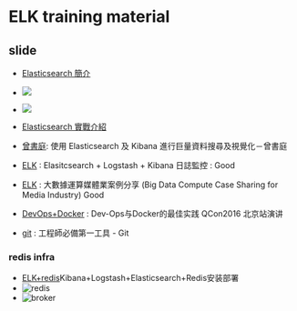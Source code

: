 # ELK training material

## slide
- [Elasticsearch 簡介](http://www.slideshare.net/rueian3/elasticsearch-45855699)
 - ![](https://www.dropbox.com/s/ddjyw78fsewvm3k/elk-db.png?dl=1)
 - ![](https://www.dropbox.com/s/d5y66e2zd8cgp5c/elk-index.png?dl=1)
- [Elasticsearch 實戰介紹](http://www.slideshare.net/gugod/elasticsearch-19877436?next_slideshow=1)

- [曾書庭](http://www.slideshare.net/tw_dsconf/elasticsearch-kibana):  使用 Elasticsearch 及 Kibana 進行巨量資料搜尋及視覺化－曾書庭

- [ELK](http://www.slideshare.net/rueian3/elk-54163521) :  Elasitcsearch + Logstash + Kibana 日誌監控 : Good
- [ELK](http://www.slideshare.net/AmazonWebServices/big-dtata-compute-case-sharing-for-media-industry?qid=e010a186-92df-40ba-ac0d-e356e409874b&v=&b=&from_search=5) :  大數據運算媒體業案例分享 (Big Data Compute Case Sharing for Media Industry) Good
- [DevOps+Docker](http://www.slideshare.net/ChinaNetCloud/devopsdockerqcon2016?qid=382d4e45-c6b6-48ca-9be2-628edd70c4e6&v=&b=&from_search=3) : Dev-Ops与Docker的最佳实践 QCon2016 北京站演讲 

- [git](http://www.slideshare.net/alantsai2007/git-48778340?qid=5cf153cd-fbda-4154-af58-87ac0a87a526&v=&b=&from_search=24) : 工程師必備第一工具 - Git


### redis infra

- [ELK+redis](http://motor.blog.51cto.com/729413/1411199)Kibana+Logstash+Elasticsearch+Redis安装部署
 - ![redis](https://michael.bouvy.net/blog/wp-content/uploads/2013/11/logstach-archi1.png)
 - ![broker](http://s3.51cto.com/wyfs02/M00/27/7B/wKiom1NzJ3aTDYbsAAFWoFEx8mw012.jpg)
